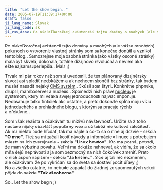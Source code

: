 ```yaml
---
title: "Let the show begin.."
date: 2005-07-19T11:09:17+00:00
draft: false
ji_lang_name: Slovak
ji_lang_code: sk
ji_rss_desc: Po niekoľkoročnej existencii tejto domény a mnohých (ale vážne mnohých) pokusoch o vytvorenie vlastnej stránky som sa konečne donútil a vznikol tento blog.
---
```


Po niekoľkoročnej existencii tejto domény a mnohých (ale vážne mnohých) pokusoch o vytvorenie vlastnej stránky som sa konečne donútil a vznikol tento blog.. 
Samozrejme moja osobná stránka (ako všetky osobné stránky) mala byť skvelá, dokonalá, totálne dizajnovo revolučná a neviem aká ešte najsamsuperlepšia.. Mala ;)

Trvalo mi pár rokov než som si uvedomil, že ten plánovaný dizajnérsky skvost asi splodiť nedokážem a ak nechcem skončiť bez stránky, tak budem musieť nasadiť nejaký [CMS systém][1].. 
Skúsil som štyri.. Konkrétne phpnuke, drupal, mamboserver a nucleus.. 
Spomedzi nich práve [nucleus][2] je systémom, ktorý mi vďaka svojej jednoduchosti najviac imponuje. 
Neobsahuje toľko fintičiek ako ostatné, a preto dokonale spĺňa moju víziu jednoduchého a prehľadného blogu, s ktorým sa pracuje rýchlo a efektívne..

Som však realista a očakávam tu mizivú návštevnosť.. Určite sa z toho nestane nijaký obzvlášť populárny web a už tobôž nie kultová záležitosť. 
Ak ma niekto bude hľadať, tak ma nájde a čo-to sa o mne aj dozvie - sekcia **"O mne"**. 
Tiež sa mi začali kopiť návody a informácie o linuxe a potrebujem miesto na ich zverejnenie - sekcia **"Linux howtos"**. 
Kto ma pozná, potvrdí, že mám výbušnú povahu. Veľmi ma dokáže nahnevať, ak vidím, že sa okolo mňa dejú neprávosti a ja som bezmocný na nich čokoľvek zmeniť. 
Preto o nich aspoň napíšem - sekcia **"Ja kričím.."**. Síce aj tak nič nezmením, ale očakávam, že po vykričaní sa do sveta sa dostaví pocit úľavy ;) 
No a všetko ostatné, čo nebude zapadať do žiadnej zo spomenutých sekcií pôjde do sekcie **"Tak všeobecne"**.

So.. Let the show begin ;)

[1]: https://en.wikipedia.org/wiki/Content_Management_System
[2]: http://www.nucleuscms.org
